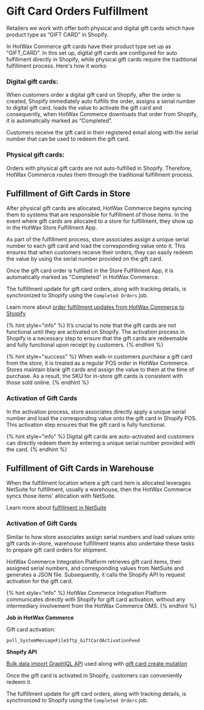 # Gift Card Orders Fulfillment

Retailers we work with offer both physical and digital gift cards which have product type as “GIFT CARD” in Shopify. 

In HotWax Commerce gift cards have their product type set up as “GIFT_CARD”. In this set up, digital gift cards are configured for auto fulfillment directly in Shopify, while physical gift cards require the traditional fulfillment process. Here's how it works:

### Digital gift cards:

When customers order a digital gift card on Shopify, after the order is created, Shopify immediately auto fulfills the order, assigns a serial number to digital gift card, loads the value to activate the gift card and consequently, when HotWax Commerce downloads that order from Shopify, it is automatically marked as “Completed”.

Customers receive the gift card in their registered email along with the serial number that can be used to redeem the gift card.

### Physical gift cards:

Orders with physical gift cards are not auto-fulfilled in Shopify. Therefore, HotWax Commerce routes them through the traditional fulfillment process.

## Fulfillment of Gift Cards in Store

After physical gift cards are allocated, HotWax Commerce begins syncing them to systems that are responsible for fulfillment of those items. In the event where gift cards are allocated to a store for fulfillment, they show up in the HotWax Store Fulfillment App.

As part of the fulfillment process, store associates assign a unique serial number to each gift card and load the corresponding value onto it. This ensures that when customers receive their orders, they can easily redeem the value by using the serial number provided on the gift card.

Once the gift card order is fulfilled in the Store Fulfillment App, it is automatically marked as "Completed" in HotWax Commerce.

The fulfillment update for gift card orders, along with tracking details, is synchronized to Shopify using the `Completed Orders` job.

Learn more about [order fulfillment updates from HotWax Commerce to Shopify](how-is-the-order-fulfillment-status-updated-to-shopify-from-hotwax-commerce.md)

{% hint style="info" %}
It’s crucial to note that the gift cards are not functional until they are activated on Shopify. The activation process in Shopify is a necessary step to ensure that the gift cards are redeemable and fully functional upon receipt by customers.
{% endhint %}

{% hint style="success" %}
When walk-in customers purchase a gift card from the store, it is treated as a regular POS order in HotWax Commerce. Stores maintain blank gift cards and assign the value to them at the time of purchase. As a result, the SKU for in-store gift cards is consistent with those sold online.
{% endhint %}

### Activation of Gift Cards

In the activation process, store associates directly apply a unique serial number and load the corresponding value onto the gift card in Shopify POS. This activation step ensures that the gift card is fully functional.

{% hint style="info" %}
Digital gift cards are auto-activated and customers can directly redeem them by entering a unique serial number provided with the card.
{% endhint %}

## Fulfillment of Gift Cards in Warehouse

When the fulfillment location where a gift card item is allocated leverages NetSuite for fulfillment, usually a warehouse, then the HotWax Commerce syncs those items' allocation with NetSuite.

Learn more about [fulfillment in NetSuite](https://docs.hotwax.co/documents/v/learn-netsuite/supported-integrations/salesorder/fulfillment)

### Activation of Gift Cards

Similar to how store associates assign serial numbers and load values onto gift cards in-store, warehouse fulfillment teams also undertake these tasks to prepare gift card orders for shipment.

HotWax Commerce Integration Platform retrieves gift card items, their assigned serial numbers, and corresponding values from NetSuite and generates a JSON file. Subsequently, it calls the Shopify API to request activation for the gift card.

{% hint style="info" %}
HotWax Commerce Integration Platform communicates directly with Shopify for gift card activation, without any intermediary involvement from the HotWax Commerce OMS.
{% endhint %}

**Job in HotWax Commerce**

Gift card activation:

```
poll_SystemMessageFileSftp_GiftCardActivationFeed
```

**Shopify API**

[Bulk data import GraphlQL API](https://shopify.dev/docs/api/usage/bulk-operations/imports) used along with [gift card create mutation](https://shopify.dev/docs/api/admin-graphql/2024-04/mutations/giftcardcreate)

Once the gift card is activated in Shopify, customers can conveniently redeem it.

The fulfillment update for gift card orders, along with tracking details, is synchronized to Shopify using the `Completed Orders` job.
